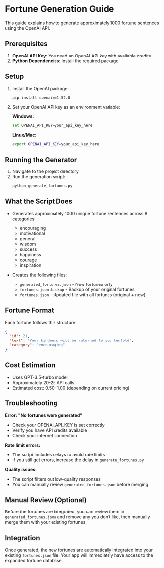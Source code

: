 # Fortune Generation Guide

This guide explains how to generate approximately 1000 fortune sentences using the OpenAI API.

## Prerequisites

1. **OpenAI API Key**: You need an OpenAI API key with available credits
2. **Python Dependencies**: Install the required package

## Setup

1. Install the OpenAI package:
   ```bash
   pip install openai==1.52.0
   ```

2. Set your OpenAI API key as an environment variable:
   
   **Windows:**
   ```bash
   set OPENAI_API_KEY=your_api_key_here
   ```
   
   **Linux/Mac:**
   ```bash
   export OPENAI_API_KEY=your_api_key_here
   ```

## Running the Generator

1. Navigate to the project directory
2. Run the generation script:
   ```bash
   python generate_fortunes.py
   ```

## What the Script Does

- Generates approximately 1000 unique fortune sentences across 8 categories:
  - encouraging
  - motivational
  - general
  - wisdom
  - success
  - happiness
  - courage
  - inspiration

- Creates the following files:
  - `generated_fortunes.json` - New fortunes only
  - `fortunes.json.backup` - Backup of your original fortunes
  - `fortunes.json` - Updated file with all fortunes (original + new)

## Fortune Format

Each fortune follows this structure:
```json
{
  "id": 21,
  "text": "Your kindness will be returned to you tenfold",
  "category": "encouraging"
}
```

## Cost Estimation

- Uses GPT-3.5-turbo model
- Approximately 20-25 API calls
- Estimated cost: $0.50-$1.00 (depending on current pricing)

## Troubleshooting

**Error: "No fortunes were generated"**
- Check your OPENAI_API_KEY is set correctly
- Verify you have API credits available
- Check your internet connection

**Rate limit errors:**
- The script includes delays to avoid rate limits
- If you still get errors, increase the delay in `generate_fortunes.py`

**Quality issues:**
- The script filters out low-quality responses
- You can manually review `generated_fortunes.json` before merging

## Manual Review (Optional)

Before the fortunes are integrated, you can review them in `generated_fortunes.json` and remove any you don't like, then manually merge them with your existing fortunes.

## Integration

Once generated, the new fortunes are automatically integrated into your existing `fortunes.json` file. Your app will immediately have access to the expanded fortune database.